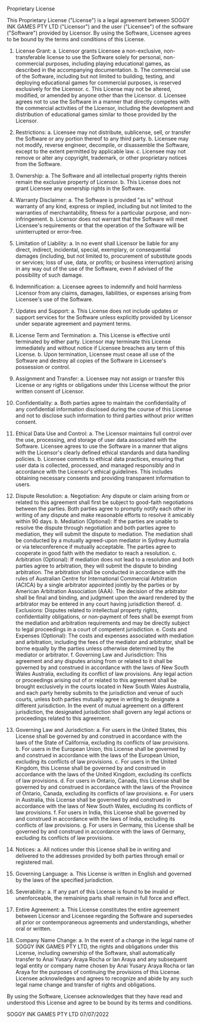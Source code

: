 Proprietary License

This Proprietary License ("License") is a legal agreement between SOGGY INK GAMES PTY LTD ("Licensor") and the user ("Licensee") of the software ("Software") provided by Licensor. By using the Software, Licensee agrees to be bound by the terms and conditions of this License.

1. License Grant:
    a. Licensor grants Licensee a non-exclusive, non-transferable license to use the Software solely for personal, non-commercial purposes, including playing educational games, as described in the accompanying documentation.
    b. The commercial use of the Software, including but not limited to building, testing, and deploying educational games for commercial purposes, is reserved exclusively for the Licensor.
    c. This License may not be altered, modified, or amended by anyone other than the Licensor.
    d. Licensee agrees not to use the Software in a manner that directly competes with the commercial activities of the Licensor, including the development and distribution of educational games similar to those provided by the Licensor.

2. Restrictions:
   a. Licensee may not distribute, sublicense, sell, or transfer the Software or any portion thereof to any third party.
   b. Licensee may not modify, reverse engineer, decompile, or disassemble the Software, except to the extent permitted by applicable law.
   c. Licensee may not remove or alter any copyright, trademark, or other proprietary notices from the Software.

3. Ownership:
   a. The Software and all intellectual property rights therein remain the exclusive property of Licensor.
   b. This License does not grant Licensee any ownership rights in the Software.

4. Warranty Disclaimer:
   a. The Software is provided "as is" without warranty of any kind, express or implied, including but not limited to the warranties of merchantability, fitness for a particular purpose, and non-infringement.
   b. Licensor does not warrant that the Software will meet Licensee's requirements or that the operation of the Software will be uninterrupted or error-free.

5. Limitation of Liability:
   a. In no event shall Licensor be liable for any direct, indirect, incidental, special, exemplary, or consequential damages (including, but not limited to, procurement of substitute goods or services; loss of use, data, or profits; or business interruption) arising in any way out of the use of the Software, even if advised of the possibility of such damage.

6. Indemnification:
    a. Licensee agrees to indemnify and hold harmless Licensor from any claims, damages, liabilities, or expenses arising from Licensee's use of the Software.

7. Updates and Support:
   a. This License does not include updates or support services for the Software unless explicitly provided by Licensor under separate agreement and payment terms.

8. License Term and Termination:
   a. This License is effective until terminated by either party. Licensor may terminate this License immediately and without notice if Licensee breaches any term of this License.
   b. Upon termination, Licensee must cease all use of the Software and destroy all copies of the Software in Licensee's possession or control.

9. Assignment and Transfer:
    a. Licensee may not assign or transfer this License or any rights or obligations under this License without the prior written consent of Licensor.

10. Confidentiality:
    a. Both parties agree to maintain the confidentiality of any confidential information disclosed during the course of this License and not to disclose such information to third parties without prior written consent.

11. Ethical Data Use and Control:
    a. The Licensor maintains full control over the use, processing, and storage of user data associated with the Software. Licensee agrees to use the Software in a manner that aligns with the Licensor's clearly defined ethical standards and data handling policies.
    b. Licensee commits to ethical data practices, ensuring that user data is collected, processed, and managed responsibly and in accordance with the Licensor's ethical guidelines. This includes obtaining necessary consents and providing transparent information to users.

12. Dispute Resolution:
    a. Negotiation: Any dispute or claim arising from or related to this agreement shall first be subject to good-faith negotiations between the parties. Both parties agree to promptly notify each other in writing of any dispute and make reasonable efforts to resolve it amicably within 90 days.
    b. Mediation (Optional): If the parties are unable to resolve the dispute through negotiation and both parties agree to mediation, they will submit the dispute to mediation. The mediation shall be conducted by a mutually agreed-upon mediator in Sydney Australia or via teleconference if mutually acceptable. The parties agree to cooperate in good faith with the mediator to reach a resolution.
    c. Arbitration (Optional): If mediation does not lead to a resolution and both parties agree to arbitration, they will submit the dispute to binding arbitration. The arbitration shall be conducted in accordance with the rules of Australian Centre for International Commercial Arbitration (ACICA) by a single arbitrator appointed jointly by the parties or by American Arbitration Association (AAA). The decision of the arbitrator shall be final and binding, and judgment upon the award rendered by the arbitrator may be entered in any court having jurisdiction thereof.
    d. Exclusions: Disputes related to intellectual property rights, confidentiality obligations, or non-payment of fees shall be exempt from the mediation and arbitration requirements and may be directly subject to legal proceedings in a court of competent jurisdiction.
    e. Costs and Expenses (Optional): The costs and expenses associated with mediation and arbitration, including the fees of the mediator and arbitrator, shall be borne equally by the parties unless otherwise determined by the mediator or arbitrator.
    f. Governing Law and Jurisdiction: This agreement and any disputes arising from or related to it shall be governed by and construed in accordance with the laws of New South Wales Australia, excluding its conflict of law provisions. Any legal action or proceedings arising out of or related to this agreement shall be brought exclusively in the courts located in New South Wales Australia, and each party hereby submits to the jurisdiction and venue of such courts, unless both parties mutually agree in writing to designate a different jurisdiction. In the event of mutual agreement on a different jurisdiction, the designated jurisdiction shall govern any legal actions or proceedings related to this agreement.

13. Governing Law and Jurisdiction:
   a. For users in the United States, this License shall be governed by and construed in accordance with the laws of the State of California, excluding its conflicts of law provisions.
   b. For users in the European Union, this License shall be governed by and construed in accordance with the laws of the European Union, excluding its conflicts of law provisions.
   c. For users in the United Kingdom, this License shall be governed by and construed in accordance with the laws of the United Kingdom, excluding its conflicts of law provisions.
   d. For users in Ontario, Canada, this License shall be governed by and construed in accordance with the laws of the Province of Ontario, Canada, excluding its conflicts of law provisions.
   e. For users in Australia, this License shall be governed by and construed in accordance with the laws of New South Wales, excluding its conflicts of law provisions.
   f. For users in India, this License shall be governed by and construed in accordance with the laws of India, excluding its conflicts of law provisions.
   g. For users in Germany, this License shall be governed by and construed in accordance with the laws of Germany, excluding its conflicts of law provisions.

14. Notices:
   a. All notices under this License shall be in writing and delivered to the addresses provided by both parties through email or registered mail.

15. Governing Language:
    a. This License is written in English and governed by the laws of the specified jurisdiction.

16. Severability:
    a. If any part of this License is found to be invalid or unenforceable, the remaining parts shall remain in full force and effect.

17. Entire Agreement:
    a. This License constitutes the entire agreement between Licensor and Licensee regarding the Software and supersedes all prior or contemporaneous agreements and understandings, whether oral or written.

18. Company Name Change:
    a. In the event of a change in the legal name of SOGGY INK GAMES PTY LTD, the rights and obligations under this License, including ownership of the Software, shall automatically transfer to Anai Yusary Araya Rocha or Ian Araya and any subsequent legal entity or company name chosen by Anai Yusary Araya Rocha or Ian Araya for the purposes of continuing the provisions of this License. Licensee acknowledges and agrees to recognize and abide by any such legal name change and transfer of rights and obligations.

By using the Software, Licensee acknowledges that they have read and understood this License and agree to be bound by its terms and conditions.

SOGGY INK GAMES PTY LTD
07/07/2022